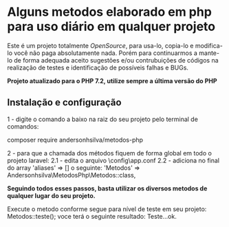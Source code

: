 # Alguns metodos elaborado em php para uso diário em qualquer projeto

Este é um projeto totalmente *OpenSource*, para usa-lo, copia-lo e modifica-lo você não paga absolutamente nada. Porém para continuarmos a mante-lo de forma adequada aceito sugestões e/ou contrubuições de códigos na realização de testes e identificação de possíveis falhas e BUGs.

**Projeto atualizado para o PHP 7.2, utilize sempre a última versão do PHP**

## Instalação e configuração

1 - digite o comando a baixo na raiz do seu projeto pelo terminal de comandos:

composer require andersonhsilva/metodos-php

2 - para que a chamada dos métodos fiquem de forma global em todo o projeto laravel:
2.1 - edita o arquivo \config\app.conf
2.2 - adiciona no final do array  'aliases' => [] o seguinte: 'Metodos' => Andersonhsilva\MetodosPhp\Metodos::class,

**Seguindo todos esses passos, basta utilizar os diversos metodos de qualquer lugar do seu projeto.**

Execute o metodo conforme segue para nível de teste em seu projeto: Metodos::teste(); voce terá o seguinte resultado: Teste...ok.
